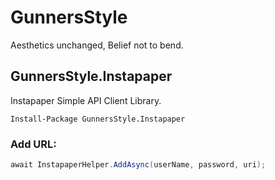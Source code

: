 # GunnersStyle

Aesthetics unchanged, Belief not to bend.

## GunnersStyle.Instapaper

Instapaper Simple API Client Library.

    Install-Package GunnersStyle.Instapaper
### Add URL:

```C#
await InstapaperHelper.AddAsync(userName, password, uri);
```
